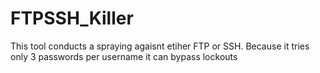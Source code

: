 # FTPSSH_Killer
This tool conducts a spraying agaisnt etiher FTP or SSH. Because it tries only 3 passwords per username it can bypass lockouts 
